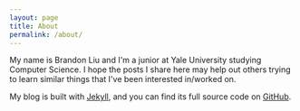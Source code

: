 ```yaml
---
layout: page
title: About
permalink: /about/
---
```


My name is Brandon Liu and I'm a junior at Yale University studying Computer Science. I hope the posts I share here may help out others trying to learn similar things that I've been interested in/worked on.

My blog is built with [Jekyll](https://github.com/jekyll), and you can find its full source code on [GitHub](https://github.com/liubrandon/liubrandon.github.io).
